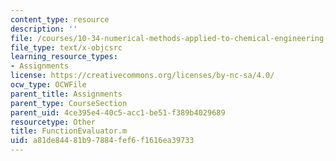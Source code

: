 ```yaml
---
content_type: resource
description: ''
file: /courses/10-34-numerical-methods-applied-to-chemical-engineering-fall-2015/a81de84481b97884fef6f1616ea39733_FunctionEvaluator.m
file_type: text/x-objcsrc
learning_resource_types:
- Assignments
license: https://creativecommons.org/licenses/by-nc-sa/4.0/
ocw_type: OCWFile
parent_title: Assignments
parent_type: CourseSection
parent_uid: 4ce395e4-40c5-acc1-be51-f389b4029689
resourcetype: Other
title: FunctionEvaluator.m
uid: a81de844-81b9-7884-fef6-f1616ea39733
---
```


